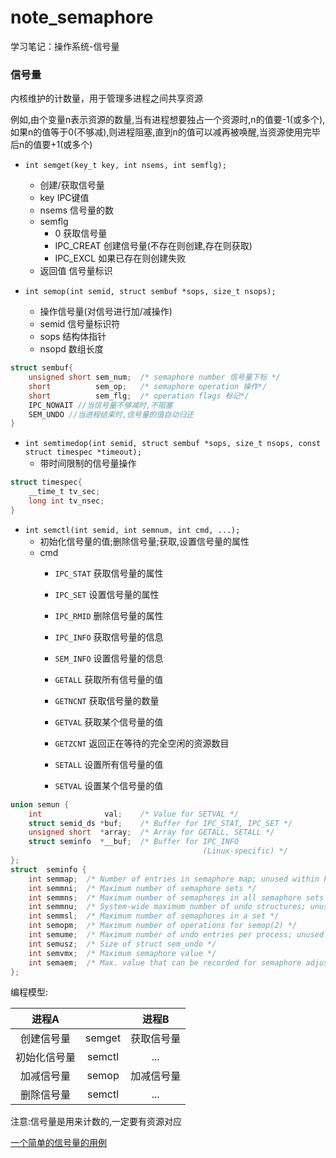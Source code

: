 # note_semaphore
学习笔记：操作系统-信号量
### 信号量

内核维护的计数量，用于管理多进程之间共享资源

例如,由个变量n表示资源的数量,当有进程想要独占一个资源时,n的值要-1(或多个),如果n的值等于0(不够减),则进程阻塞,直到n的值可以减再被唤醒,当资源使用完毕后n的值要+1(或多个)

- `int semget(key_t key, int nsems, int semflg);`
  - 创建/获取信号量
  - key IPC键值
  - nsems 信号量的数
  - semflg 
    - 0 获取信号量
    - IPC_CREAT 创建信号量(不存在则创建,存在则获取)
    - IPC_EXCL 如果已存在则创建失败
  - 返回值 信号量标识

- `int semop(int semid, struct sembuf *sops, size_t nsops);`
  - 操作信号量(对信号进行加/减操作)
  - semid 信号量标识符
  - sops 结构体指针
  - nsopd 数组长度
```C
struct sembuf{
    unsigned short sem_num;  /* semaphore number 信号量下标 */
    short          sem_op;   /* semaphore operation 操作*/
    short          sem_flg;  /* operation flags 标记*/
    IPC_NOWAIT //当信号量不够减时,不阻塞
    SEM_UNDO //当进程结束时,信号量的值自动归还
}
```


- `int semtimedop(int semid, struct sembuf *sops, size_t nsops, const struct timespec *timeout);`
  - 带时间限制的信号量操作


```C
struct timespec{
    __time_t tv_sec; 
    long int tv_nsec; 
}
```
- `int semctl(int semid, int semnum, int cmd, ...);`
  - 初始化信号量的值;删除信号量;获取,设置信号量的属性
  - cmd
    - `IPC_STAT` 获取信号量的属性
    - `IPC_SET` 设置信号量的属性
    
    - `IPC_RMID` 删除信号量的属性
    - `IPC_INFO` 获取信号量的信息
    - `SEM_INFO` 设置信号量的信息

    - `GETALL` 获取所有信号量的值
    - `GETNCNT` 获取信号量的数量
    - `GETVAL` 获取某个信号量的值
    - `GETZCNT` 返回正在等待的完全空闲的资源数目
    - `SETALL` 设置所有信号量的值
    - `SETVAL` 设置某个信号量的值
```C
union semun {
    int              val;    /* Value for SETVAL */
    struct semid_ds *buf;    /* Buffer for IPC_STAT, IPC_SET */
    unsigned short  *array;  /* Array for GETALL, SETALL */
    struct seminfo  *__buf;  /* Buffer for IPC_INFO
                                           (Linux-specific) */
};
struct  seminfo {
    int semmap;  /* Number of entries in semaphore map; unused within kernel */
    int semmni;  /* Maximum number of semaphore sets */
    int semmns;  /* Maximum number of semaphores in all semaphore sets */
    int semmnu;  /* System-wide maximum number of undo structures; unused within kernel */
    int semmsl;  /* Maximum number of semaphores in a set */
    int semopm;  /* Maximum number of operations for semop(2) */
    int semume;  /* Maximum number of undo entries per process; unused within kernel */
    int semusz;  /* Size of struct sem_undo */
    int semvmx;  /* Maximum semaphore value */
    int semaem;  /* Max. value that can be recorded for semaphore adjustment (SEM_UNDO) */
};
```

编程模型:

|进程A||进程B|
|:-:|:-:|:-:|
|创建信号量|semget|获取信号量|
|初始化信号量|semctl|...|
|加减信号量|semop|加减信号量|
|删除信号量|semctl|...|

注意:信号量是用来计数的,一定要有资源对应

[一个简单的信号量的用例](https://github.com/BroWuGou/note_semaphore/blob/master/semaphore.c)
